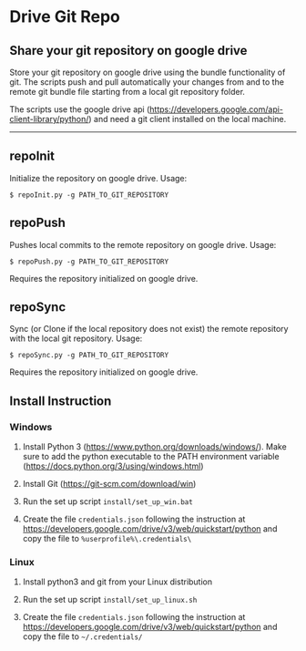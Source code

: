 # Drive Git Repo

## Share your git repository on google drive

Store your git repository on google drive using the bundle functionality of git. The scripts push and pull automatically your changes from and to the remote git bundle file starting from a local git repository folder.

The scripts use the google drive api (<https://developers.google.com/api-client-library/python/>) and need a git client installed on the local machine.

---

## repoInit

Initialize the repository on google drive. Usage:

```
$ repoInit.py -g PATH_TO_GIT_REPOSITORY
```

## repoPush

Pushes local commits to the remote repository on google drive. Usage:

```
$ repoPush.py -g PATH_TO_GIT_REPOSITORY
```

Requires the repository initialized on google drive.

## repoSync

Sync (or Clone if the local repository does not exist) the remote repository with the local git repository. Usage:

```
$ repoSync.py -g PATH_TO_GIT_REPOSITORY
```

Requires the repository initialized on google drive.

## Install Instruction

### Windows

1. Install Python 3 (<https://www.python.org/downloads/windows/>). Make sure to add the python executable to the PATH environment variable (<https://docs.python.org/3/using/windows.html>)

1. Install Git (<https://git-scm.com/download/win>)

1. Run the set up script ```install/set_up_win.bat```

2. Create the file ```credentials.json``` following the instruction at <https://developers.google.com/drive/v3/web/quickstart/python> and copy the file to ```%userprofile%\.credentials\```

### Linux

1. Install python3 and git from your Linux distribution

1. Run the set up script ```install/set_up_linux.sh```

2. Create the file ```credentials.json``` following the instruction at <https://developers.google.com/drive/v3/web/quickstart/python> and copy the file to ```~/.credentials/```